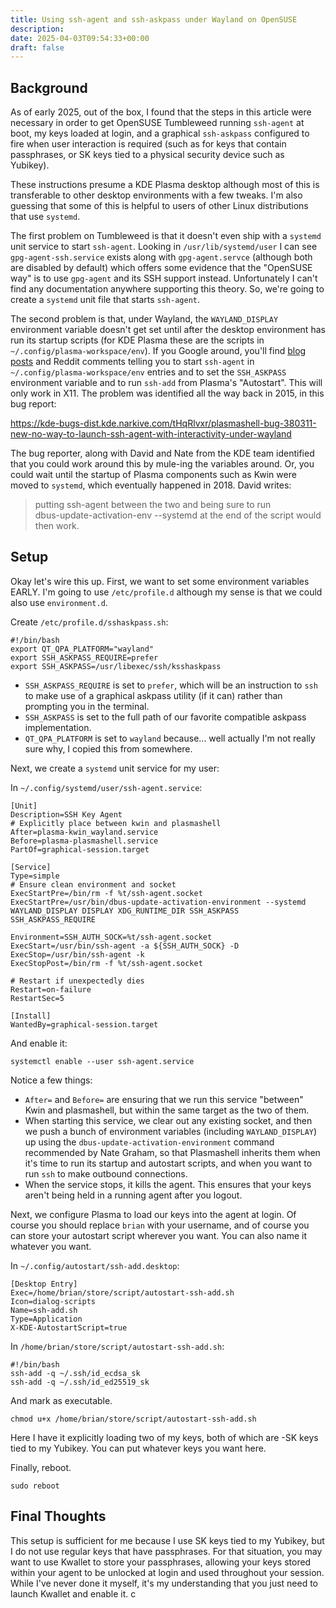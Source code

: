 ```yaml
---
title: Using ssh-agent and ssh-askpass under Wayland on OpenSUSE
description: 
date: 2025-04-03T09:54:33+00:00
draft: false
---
```

## Background

As of early 2025, out of the box, I found that the steps in this article were necessary in order to get OpenSUSE Tumbleweed running `ssh-agent` at boot, my keys loaded at login, and a graphical `ssh-askpass` configured to fire when user interaction is required (such as for keys that contain passphrases, or SK keys tied to a physical security device such as Yubikey). 

These instructions presume a KDE Plasma desktop although most of this is transferable to other desktop environments with a few tweaks.  I'm also guessing that some of this is helpful to users of other Linux distributions that use `systemd`. 

The first problem on Tumbleweed is that it doesn't even ship with a `systemd` unit service to start `ssh-agent`.  Looking in `/usr/lib/systemd/user` I can see `gpg-agent-ssh.service` exists along with `gpg-agent.servce` (although both are disabled by default) which offers some evidence that the "OpenSUSE way" is to use `gpg-agent` and its SSH support instead. Unfortunately I can't find any documentation anywhere supporting this theory.  So, we're going to create a `systemd` unit file that starts `ssh-agent`. 

The second problem is that, under Wayland, the `WAYLAND_DISPLAY` environment variable doesn't get set until after the desktop environment has run its startup scripts (for KDE Plasma these are the scripts in `~/.config/plasma-workspace/env`).  If you Google around, you'll find [blog posts](https://dev.to/manekenpix/kde-plasma-ssh-keys-111e) and Reddit comments telling you to start `ssh-agent` in `~/.config/plasma-workspace/env` entries and to set the `SSH_ASKPASS` environment variable and to run `ssh-add` from Plasma's "Autostart".   This will only work in X11.  The problem was identified all the way back in 2015, in this bug report:

https://kde-bugs-dist.kde.narkive.com/tHqRlvxr/plasmashell-bug-380311-new-no-way-to-launch-ssh-agent-with-interactivity-under-wayland

The bug reporter, along with David and Nate from the KDE team identified that you could work around this by mule-ing the variables around. Or, you could wait until the startup of Plasma components such as Kwin were moved to `systemd`, which eventually happened in 2018. David writes:

> putting ssh-agent between the two and being sure to run  
> dbus-update-activation-env --systemd at the end of the script would then work.

## Setup

Okay let's wire this up.  First, we want to set some environment variables EARLY. I'm going to use `/etc/profile.d` although my sense is that we could also use `environment.d`. 

Create `/etc/profile.d/sshaskpass.sh`:
```
#!/bin/bash
export QT_QPA_PLATFORM="wayland"  
export SSH_ASKPASS_REQUIRE=prefer
export SSH_ASKPASS=/usr/libexec/ssh/ksshaskpass
```
* `SSH_ASKPASS_REQUIRE` is set to `prefer`, which will be an instruction to `ssh` to make use of a graphical askpass utility (if it can) rather than prompting you in the terminal. 
* `SSH_ASKPASS` is set to the full path of our favorite compatible askpass implementation.
* `QT_QPA_PLATFORM` is set to `wayland` because... well actually I'm not really sure why, I copied this from somewhere.  

Next, we create a `systemd` unit service for my user:

In `~/.config/systemd/user/ssh-agent.service`:

```
[Unit]
Description=SSH Key Agent
# Explicitly place between kwin and plasmashell
After=plasma-kwin_wayland.service  
Before=plasma-plasmashell.service
PartOf=graphical-session.target  
  
[Service]
Type=simple
# Ensure clean environment and socket
ExecStartPre=/bin/rm -f %t/ssh-agent.socket
ExecStartPre=/usr/bin/dbus-update-activation-environment --systemd WAYLAND_DISPLAY DISPLAY XDG_RUNTIME_DIR SSH_ASKPASS SSH_ASKPASS_REQUIRE
  
Environment=SSH_AUTH_SOCK=%t/ssh-agent.socket 
ExecStart=/usr/bin/ssh-agent -a ${SSH_AUTH_SOCK} -D
ExecStop=/usr/bin/ssh-agent -k
ExecStopPost=/bin/rm -f %t/ssh-agent.socket
  
# Restart if unexpectedly dies
Restart=on-failure  
RestartSec=5  
  
[Install]
WantedBy=graphical-session.target
```

And enable it:

`systemctl enable --user ssh-agent.service`

Notice a few things:
* `After=` and `Before=` are ensuring that we run this service "between" Kwin and plasmashell, but within the same target as the two of them. 
* When starting this service, we clear out any existing socket, and then we push a bunch of environment variables (including `WAYLAND_DISPLAY`) up using the `dbus-update-activation-environment` command recommended by Nate Graham, so that Plasmashell inherits them when it's time to run its startup and autostart scripts, and when you want to run `ssh` to make outbound connections. 
* When the service stops, it kills the agent. This ensures that your keys aren't being held in a running agent after you logout. 

Next, we configure Plasma to load our keys into the agent at login. Of course you should replace `brian` with your username, and of course you can store your autostart script wherever you want. You can also name it whatever you want. 

In `~/.config/autostart/ssh-add.desktop`:
```
[Desktop Entry]
Exec=/home/brian/store/script/autostart-ssh-add.sh  
Icon=dialog-scripts
Name=ssh-add.sh
Type=Application
X-KDE-AutostartScript=true
```

In `/home/brian/store/script/autostart-ssh-add.sh`:

```
#!/bin/bash
ssh-add -q ~/.ssh/id_ecdsa_sk
ssh-add -q ~/.ssh/id_ed25519_sk
```

And mark as executable.  

`chmod u+x /home/brian/store/script/autostart-ssh-add.sh`

Here I have it explicitly loading two of my keys, both of which are -SK keys tied to my Yubikey. You can put whatever keys you want here. 

Finally, reboot.  

`sudo reboot`

## Final Thoughts

This setup is sufficient for me because I use SK keys tied to my Yubikey, but I do not use regular keys that have passphrases.  For that situation, you may want to use Kwallet to store your passphrases, allowing your keys stored within your agent to be unlocked at login and used throughout your session.  While I've never done it myself, it's my understanding that you just need to launch Kwallet and enable it. c




